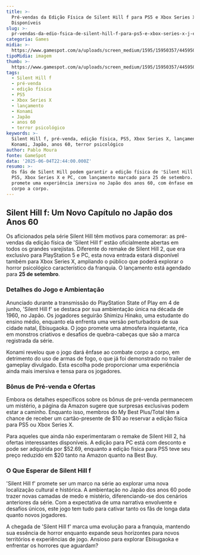 ```yaml
---
title: >-
  Pré-vendas da Edição Física de Silent Hill f para PS5 e Xbox Series X já Estão
  Disponíveis
slug: >-
  pr-vendas-da-edio-fsica-de-silent-hill-f-para-ps5-e-xbox-series-x-j-esto-disponveis
categoria: Games
midia: >-
  https://www.gamespot.com/a/uploads/screen_medium/1595/15950357/4459500-silent-hill-f.jpg
tipoMidia: imagem
thumb: >-
  https://www.gamespot.com/a/uploads/screen_medium/1595/15950357/4459500-silent-hill-f.jpg
tags:
  - Silent Hill f
  - pré-venda
  - edição física
  - PS5
  - Xbox Series X
  - lançamento
  - Konami
  - Japão
  - anos 60
  - terror psicológico
keywords: >-
  Silent Hill f, pré-venda, edição física, PS5, Xbox Series X, lançamento,
  Konami, Japão, anos 60, terror psicológico
author: Pablo Moura
fonte: GameSpot
data: '2025-06-04T22:44:00.000Z'
resumo: >-
  Os fãs de Silent Hill podem garantir a edição física de 'Silent Hill f' para
  PS5, Xbox Series X e PC, com lançamento marcado para 25 de setembro. O jogo
  promete uma experiência imersiva no Japão dos anos 60, com ênfase em combate
  corpo a corpo.
---
```

## Silent Hill f: Um Novo Capítulo no Japão dos Anos 60

Os aficionados pela série Silent Hill têm motivos para comemorar: as pré-vendas da edição física de 'Silent Hill f' estão oficialmente abertas em todos os grandes varejistas. Diferente do remake de Silent Hill 2, que era exclusivo para PlayStation 5 e PC, esta nova entrada estará disponível também para Xbox Series X, ampliando o público que poderá explorar o horror psicológico característico da franquia. O lançamento está agendado para **25 de setembro**.

### Detalhes do Jogo e Ambientação

Anunciado durante a transmissão do PlayStation State of Play em 4 de junho, 'Silent Hill f' se destaca por sua ambientação única na década de 1960, no Japão. Os jogadores seguirão Shimizu Hinako, uma estudante do ensino médio, enquanto ela enfrenta uma versão perturbadora de sua cidade natal, Ebisugaoka. O jogo promete uma atmosfera inquietante, rica em monstros criativos e desafios de quebra-cabeças que são a marca registrada da série.

Konami revelou que o jogo dará ênfase ao combate corpo a corpo, em detrimento do uso de armas de fogo, o que já foi demonstrado no trailer de gameplay divulgado. Esta escolha pode proporcionar uma experiência ainda mais imersiva e tensa para os jogadores.

### Bônus de Pré-venda e Ofertas

Embora os detalhes específicos sobre os bônus de pré-venda permanecem um mistério, a página da Amazon sugere que surpresas exclusivas podem estar a caminho. Enquanto isso, membros do My Best Plus/Total têm a chance de receber um cartão-presente de $10 ao reservar a edição física para PS5 ou Xbox Series X. 

Para aqueles que ainda não experimentaram o remake de Silent Hill 2, há ofertas interessantes disponíveis. A edição para PC está com desconto e pode ser adquirida por $52.69, enquanto a edição física para PS5 teve seu preço reduzido em $20 tanto na Amazon quanto na Best Buy.

### O Que Esperar de Silent Hill f

'Silent Hill f' promete ser um marco na série ao explorar uma nova localização cultural e histórica. A ambientação no Japão dos anos 60 pode trazer novas camadas de medo e mistério, diferenciando-se dos cenários anteriores da série. Com a expectativa de uma narrativa envolvente e desafios únicos, este jogo tem tudo para cativar tanto os fãs de longa data quanto novos jogadores.

A chegada de 'Silent Hill f' marca uma evolução para a franquia, mantendo sua essência de horror enquanto expande seus horizontes para novos territórios e experiências de jogo. Ansioso para explorar Ebisugaoka e enfrentar os horrores que aguardam?


